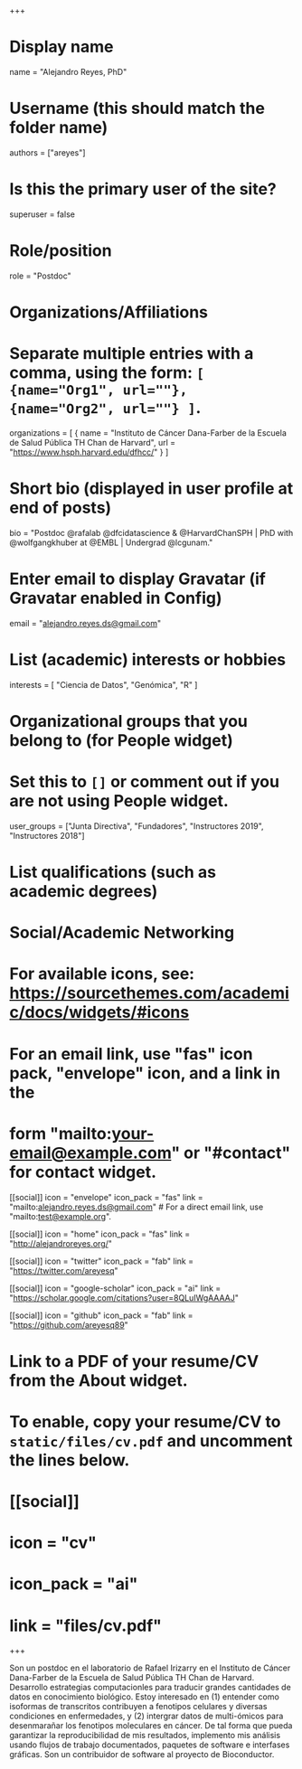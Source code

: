 +++
# Display name
name = "Alejandro Reyes, PhD"

# Username (this should match the folder name)
authors = ["areyes"]

# Is this the primary user of the site?
superuser = false

# Role/position
role = "Postdoc"

# Organizations/Affiliations
#   Separate multiple entries with a comma, using the form: `[ {name="Org1", url=""}, {name="Org2", url=""} ]`.
organizations = [ { name = "Instituto de Cáncer Dana-Farber de la Escuela de Salud Pública TH Chan de Harvard", url = "https://www.hsph.harvard.edu/dfhcc/" } ]

# Short bio (displayed in user profile at end of posts)
bio = "Postdoc @rafalab @dfcidatascience & @HarvardChanSPH | PhD with @wolfgangkhuber at @EMBL | Undergrad @lcgunam."

# Enter email to display Gravatar (if Gravatar enabled in Config)
email = "alejandro.reyes.ds@gmail.com"

# List (academic) interests or hobbies
interests = [
  "Ciencia de Datos",
  "Genómica",
  "R"
]

# Organizational groups that you belong to (for People widget)
#   Set this to `[]` or comment out if you are not using People widget.
user_groups = ["Junta Directiva", "Fundadores", "Instructores 2019", "Instructores 2018"]

# List qualifications (such as academic degrees)
# Social/Academic Networking
# For available icons, see: https://sourcethemes.com/academic/docs/widgets/#icons
#   For an email link, use "fas" icon pack, "envelope" icon, and a link in the
#   form "mailto:your-email@example.com" or "#contact" for contact widget.

[[social]]
  icon = "envelope"
  icon_pack = "fas"
  link = "mailto:alejandro.reyes.ds@gmail.com"  # For a direct email link, use "mailto:test@example.org".

[[social]]
  icon = "home"
  icon_pack = "fas"
  link = "http://alejandroreyes.org/"

[[social]]
  icon = "twitter"
  icon_pack = "fab"
  link = "https://twitter.com/areyesq"

[[social]]
  icon = "google-scholar"
  icon_pack = "ai"
  link = "https://scholar.google.com/citations?user=8QLuIWgAAAAJ"

[[social]]
  icon = "github"
  icon_pack = "fab"
  link = "https://github.com/areyesq89"

# Link to a PDF of your resume/CV from the About widget.
# To enable, copy your resume/CV to `static/files/cv.pdf` and uncomment the lines below.
# [[social]]
#   icon = "cv"
#   icon_pack = "ai"
#   link = "files/cv.pdf"

+++

Son un postdoc en el laboratorio de Rafael Irizarry en el Instituto de Cáncer Dana-Farber de la Escuela de Salud Pública TH Chan de Harvard. Desarrollo estrategias computacionles para traducir grandes cantidades de datos en conocimiento biológico. Estoy interesado en (1) entender como isoformas de transcritos contribuyen a fenotipos celulares y diversas condiciones en enfermedades, y (2) intergrar datos de multi-ómicos para desenmarañar los fenotipos moleculares en cáncer. De tal forma que pueda garantizar la reproducibilidad de mis resultados, implemento mis análisis usando flujos de trabajo documentados, paquetes de software e interfases gráficas. Son un contribuidor de software al proyecto de Bioconductor.
